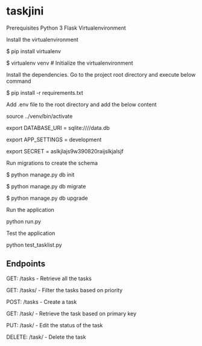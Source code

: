 # taskjini

Prerequisites
Python 3
Flask
Virtualenvironment

Install the virtualenvironment

$ pip install virtualenv

$ virtualenv venv # Initialize the virtualenvironment

Install the dependencies. Go to the project root directory and execute below command

$ pip install -r requirements.txt

Add .env file to the root directory and add the below content

source ../venv/bin/activate

export DATABASE_URI = sqlite:////data.db

export APP_SETTINGS = development

export SECRET = aslkjlajs9w390820raijslkjalsjf

Run migrations to create the schema

$ python manage.py db init

$ python manage.py db migrate

$ python manage.py db upgrade

Run the application

python run.py

Test the application

python test_tasklist.py


Endpoints
------------

GET: /tasks - Retrieve all the tasks 

GET: /tasks/<priority> - Filter the tasks based on priority

POST: /tasks - Create a task

GET: /task/<id> - Retrieve the task based on primary key

PUT: /task/<id> - Edit the status of the task

DELETE: /task/<id> - Delete the task